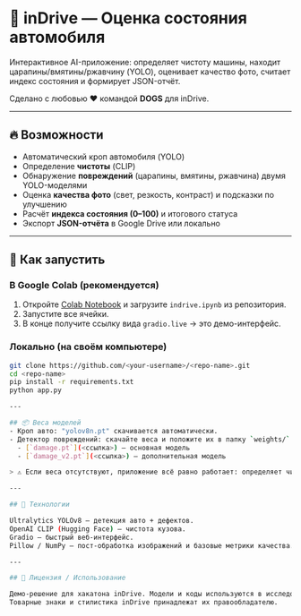 # 🚗 inDrive — Оценка состояния автомобиля

Интерактивное AI-приложение: определяет чистоту машины, находит царапины/вмятины/ржавчину (YOLO), оценивает качество фото, считает индекс состояния и формирует JSON-отчёт.  

Сделано с любовью ❤️ командой **DOGS** для inDrive.

---

## 🔥 Возможности
- Автоматический кроп автомобиля (YOLO)
- Определение **чистоты** (CLIP)
- Обнаружение **повреждений** (царапины, вмятины, ржавчина) двумя YOLO-моделями
- Оценка **качества фото** (свет, резкость, контраст) и подсказки по улучшению
- Расчёт **индекса состояния (0–100)** и итогового статуса
- Экспорт **JSON-отчёта** в Google Drive или локально

---

## 🚀 Как запустить

### В Google Colab (рекомендуется)
1. Откройте [Colab Notebook](https://colab.research.google.com/) и загрузите `indrive.ipynb` из репозитория.
2. Запустите все ячейки.
3. В конце получите ссылку вида `gradio.live` → это демо-интерфейс.

### Локально (на своём компьютере)
```bash
git clone https://github.com/<your-username>/<repo-name>.git
cd <repo-name>
pip install -r requirements.txt
python app.py

---

## 📦 Веса моделей
- Кроп авто: "yolov8n.pt" скачивается автоматически.
- Детектор повреждений: скачайте веса и положите их в папку `weights/`:
  - [`damage.pt`](<ссылка>) — основная модель
  - [`damage_v2.pt`](<ссылка>) — дополнительная модель

> ⚠️ Если веса отсутствуют, приложение всё равно работает: определяет чистоту и качество фото, но не найдёт повреждения.

---

## 🧩 Технологии

Ultralytics YOLOv8 — детекция авто + дефектов.
OpenAI CLIP (Hugging Face) — чистота кузова.
Gradio — быстрый веб-интерфейс.
Pillow / NumPy — пост-обработка изображений и базовые метрики качества.

---

## 📜 Лицензия / Использование

Демо-решение для хакатона inDrive. Модели и коды используются в исследовательских целях.
Товарные знаки и стилистика inDrive принадлежат их правообладателю.

